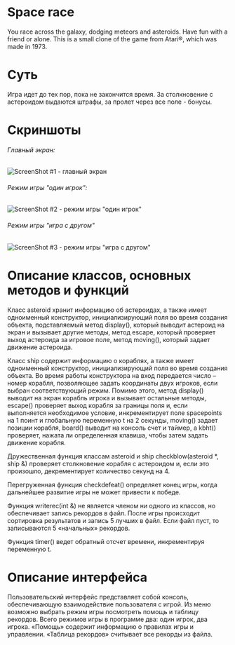 # Space race
You race across the galaxy, dodging meteors and asteroids. Have fun with a friend or alone. 
This is a small clone of the game from Atari®, which was made in 1973.

# Суть
Игра идет до тех пор, пока не закончится время. За столкновение с астероидом выдаются штрафы, за пролет через все поле - бонусы.

# Скриншоты

###### Главный экран:
![ScreenShot #1 - главный экран](http://image.prntscr.com/image/dd588980f4ad4aa79b0fc49913c18cce.png)
###### Режим игры "один игрок":
![ScreenShot #2 - режим игры "один игрок"](http://image.prntscr.com/image/84f0484c259048e09af487799eef63ce.png)
###### Режим игры "игра с другом"
![ScreenShot #3 - режим игры "игра с другом"](http://image.prntscr.com/image/f42bd32811284a838a1aae814ac22e76.png)

# Описание классов, основных методов и функций
Класс asteroid хранит информацию об астероидах, а также имеет одноименный конструктор, инициализирующий поля во время создания объекта, подставляемый метод display(), который выводит астероид на экран и вызывает другие методы, метод escape, который проверяет выход астероида за игровое поле, метод moving(), который задает движение астероида.

Класс ship содержит информацию о кораблях, а также имеет одноименный конструктор, инициализирующий поля во время создания объекта. Во время работы конструктора на вход передается число – номер корабля, позволяющее задать координаты двух игроков, если выбран соответствующий режим. Помимо этого, метод display() выводит на экран корабль игрока и вызывает остальные методы, escape() проверяет выход корабля за границы поля и, если выполняется необходимое условие, инкрементирует поле spacepoints на 1 поинт и глобальную переменную t на 2 секунды, moving() задает позиции корабля, board() выводит на консоль счет и таймер, а kbht() проверяет, нажата ли определенная клавиша, чтобы затем задать движение корабля.

Дружественная функция классам asteroid и ship checkblow(asteroid *, ship &) проверяет столкновение корабля с астероидом и, если это произошло, декрементирует количество секунд на 4. 

Перегруженная функция checkdefeat() определяет конец игры, когда дальнейшее развитие игры не может привести к победе.

Функция writerec(int &) не является членом ни одного из классов, но обеспечивает запись рекордов в файл. После игры происходит сортировка результатов и запись 5 лучших в файл. Если файл пуст, то записываются 5 «начальных» рекордов.

Функция timer() ведет обратный отсчет времени, инкрементируя переменную t. 

# Описание интерфейса

Пользовательский интерфейс представляет собой консоль, обеспечивающую взаимодействие пользователя с игрой. Из меню возможно выбрать режим игры посмотреть помощь и таблицу рекордов. Всего режимов игры в программе два: один игрок, два игрока. «Помощь» содержит информацию о правилах игры и управлении. «Таблица рекордов» считывает все рекорды из файла. 
